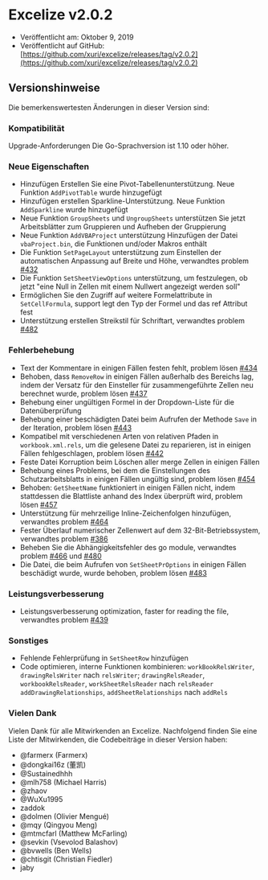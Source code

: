 # Excelize v2.0.2

* Veröffentlicht am: Oktober 9, 2019
* Veröffentlicht auf GitHub: [https://github.com/xuri/excelize/releases/tag/v2.0.2](https://github.com/xuri/excelize/releases/tag/v2.0.2)

## Versionshinweise

Die bemerkenswertesten Änderungen in dieser Version sind:

### Kompatibilität

Upgrade-Anforderungen Die Go-Sprachversion ist 1.10 oder höher.

### Neue Eigenschaften

* Hinzufügen Erstellen Sie eine Pivot-Tabellenunterstützung. Neue Funktion `AddPivotTable` wurde hinzugefügt
* Hinzufügen erstellen Sparkline-Unterstützung. Neue Funktion `AddSparkline` wurde hinzugefügt
* Neue Funktion `GroupSheets` und `UngroupSheets` unterstützen Sie jetzt Arbeitsblätter zum Gruppieren und Aufheben der Gruppierung
* Neue Funktion `AddVBAProject` unterstützung Hinzufügen der Datei `vbaProject.bin`, die Funktionen und/oder Makros enthält
* Die Funktion `SetPageLayout` unterstützung zum Einstellen der automatischen Anpassung auf Breite und Höhe, verwandtes problem [#432](https://github.com/xuri/excelize/issues/432)
* Die Funktion `SetSheetViewOptions` unterstützung, um festzulegen, ob jetzt "eine Null in Zellen mit einem Nullwert angezeigt werden soll"
* Ermöglichen Sie den Zugriff auf weitere Formelattribute in `SetCellFormula`, support legt den Typ der Formel und das ref Attribut fest
* Unterstützung erstellen Streikstil für Schriftart, verwandtes problem [#482](https://github.com/xuri/excelize/issues/482)

### Fehlerbehebung

* Text der Kommentare in einigen Fällen festen fehlt, problem lösen [#434](https://github.com/xuri/excelize/issues/434)
* Behoben, dass `RemoveRow` in einigen Fällen außerhalb des Bereichs lag, indem der Versatz für den Einsteller für zusammengeführte Zellen neu berechnet wurde, problem lösen [#437](https://github.com/xuri/excelize/issues/437)
* Behebung einer ungültigen Formel in der Dropdown-Liste für die Datenüberprüfung
* Behebung einer beschädigten Datei beim Aufrufen der Methode `Save` in der Iteration, problem lösen [#443](https://github.com/xuri/excelize/issues/443)
* Kompatibel mit verschiedenen Arten von relativen Pfaden in `workbook.xml.rels`, um die gelesene Datei zu reparieren, ist in einigen Fällen fehlgeschlagen, problem lösen [#442](https://github.com/xuri/excelize/issues/442)
* Feste Datei Korruption beim Löschen aller merge Zellen in einigen Fällen
* Behebung eines Problems, bei dem die Einstellungen des Schutzarbeitsblatts in einigen Fällen ungültig sind, problem lösen [#454](https://github.com/xuri/excelize/issues/454)
* Behoben: `GetSheetName` funktioniert in einigen Fällen nicht, indem stattdessen die Blattliste anhand des Index überprüft wird, problem lösen [#457](https://github.com/xuri/excelize/issues/457)
* Unterstützung für mehrzeilige Inline-Zeichenfolgen hinzufügen, verwandtes problem [#464](https://github.com/xuri/excelize/issues/464)
* Fester Überlauf numerischer Zellenwert auf dem 32-Bit-Betriebssystem, verwandtes problem [#386](https://github.com/xuri/excelize/issues/386)
* Beheben Sie die Abhängigkeitsfehler des go module, verwandtes problem [#466](https://github.com/xuri/excelize/issues/466) und [#480](https://github.com/xuri/excelize/issues/466)
* Die Datei, die beim Aufrufen von `SetSheetPrOptions` in einigen Fällen beschädigt wurde, wurde behoben, problem lösen [#483](https://github.com/xuri/excelize/issues/483)

### Leistungsverbesserung

* Leistungsverbesserung optimization, faster for reading the file, verwandtes problem [#439](https://github.com/xuri/excelize/issues/439)

### Sonstiges

* Fehlende Fehlerprüfung in `SetSheetRow` hinzufügen
* Code optimieren, interne Funktionen kombinieren:
`workBookRelsWriter`, `drawingRelsWriter` nach `relsWriter`;
`drawingRelsReader`, `workbookRelsReader`, `workSheetRelsReader` nach `relsReader`
`addDrawingRelationships`, `addSheetRelationships` nach `addRels`

### Vielen Dank

Vielen Dank für alle Mitwirkenden an Excelize. Nachfolgend finden Sie eine Liste der Mitwirkenden, die Codebeiträge in dieser Version haben:

* @farmerx (Farmerx)
* @dongkai16z (董凯)
* @Sustainedhhh
* @mlh758 (Michael Harris)
* @zhaov
* @WuXu1995
* zaddok
* @dolmen (Olivier Mengué)
* @mqy (Qingyou Meng)
* @mtmcfarl (Matthew McFarling)
* @sevkin (Vsevolod Balashov)
* @bvwells (Ben Wells)
* @chtisgit (Christian Fiedler)
* jaby

